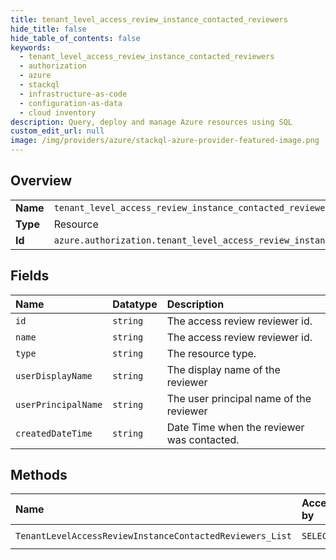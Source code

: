 ```yaml
---
title: tenant_level_access_review_instance_contacted_reviewers
hide_title: false
hide_table_of_contents: false
keywords:
  - tenant_level_access_review_instance_contacted_reviewers
  - authorization
  - azure    
  - stackql
  - infrastructure-as-code
  - configuration-as-data
  - cloud inventory
description: Query, deploy and manage Azure resources using SQL
custom_edit_url: null
image: /img/providers/azure/stackql-azure-provider-featured-image.png
---
```

  
    

## Overview
<table><tbody>
<tr><td><b>Name</b></td><td><code>tenant_level_access_review_instance_contacted_reviewers</code></td></tr>
<tr><td><b>Type</b></td><td>Resource</td></tr>
<tr><td><b>Id</b></td><td><code>azure.authorization.tenant_level_access_review_instance_contacted_reviewers</code></td></tr>
</tbody></table>

## Fields
| Name | Datatype | Description |
|:-----|:---------|:------------|
| `id` | `string` | The access review reviewer id. |
| `name` | `string` | The access review reviewer id. |
| `type` | `string` | The resource type. |
| `userDisplayName` | `string` | The display name of the reviewer |
| `userPrincipalName` | `string` | The user principal name of the reviewer |
| `createdDateTime` | `string` | Date Time when the reviewer was contacted. |
## Methods
| Name | Accessible by | Required Params |
|:-----|:--------------|:----------------|
| `TenantLevelAccessReviewInstanceContactedReviewers_List` | `SELECT` | `id, scheduleDefinitionId` |
